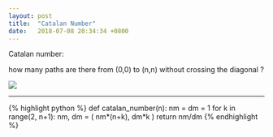 ```yaml
---
layout: post
title:  "Catalan Number"
date:   2018-07-08 20:34:34 +0800
---
```


Catalan number:

how many paths are there from (0,0) to (n,n) without crossing the diagonal ?

<image src="https://wikimedia.org/api/rest_v1/media/math/render/svg/34d4f28865115a05a806649a40f84e1bbc736320" />
<hr>
{% highlight python %}
def catalan_number(n):
    nm = dm = 1
    for k in range(2, n+1):
      nm, dm = ( nm*(n+k), dm*k )
    return nm/dm
{% endhighlight %}